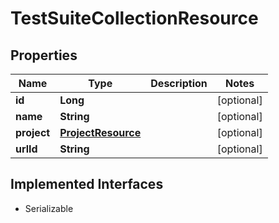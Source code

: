 

# TestSuiteCollectionResource

## Properties

Name | Type | Description | Notes
------------ | ------------- | ------------- | -------------
**id** | **Long** |  |  [optional]
**name** | **String** |  |  [optional]
**project** | [**ProjectResource**](ProjectResource.md) |  |  [optional]
**urlId** | **String** |  |  [optional]


## Implemented Interfaces

* Serializable


